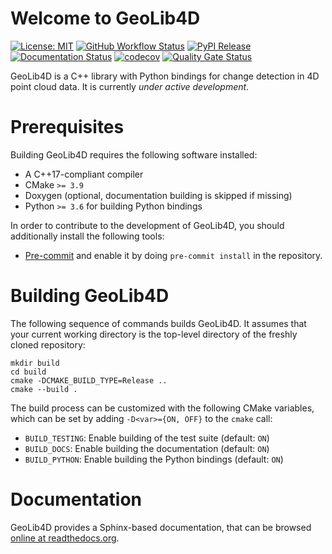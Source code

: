 # Welcome to GeoLib4D

[![License: MIT](https://img.shields.io/badge/License-MIT-yellow.svg)](https://opensource.org/licenses/MIT)
[![GitHub Workflow Status](https://img.shields.io/github/workflow/status/ssciwr/geolib4d/CI)](https://github.com/ssciwr/geolib4d/actions?query=workflow%3ACI)
[![PyPI Release](https://img.shields.io/pypi/v/geolib4d.svg)](https://pypi.org/project/geolib4d)
[![Documentation Status](https://readthedocs.org/projects/geolib4d/badge/)](https://geolib4d.readthedocs.io/)
[![codecov](https://codecov.io/gh/ssciwr/geolib4d/branch/main/graph/badge.svg)](https://codecov.io/gh/ssciwr/geolib4d)
[![Quality Gate Status](https://sonarcloud.io/api/project_badges/measure?project=ssciwr_geolib4d&metric=alert_status)](https://sonarcloud.io/dashboard?id=ssciwr_geolib4d)

GeoLib4D is a C++ library with Python bindings for change detection in 4D point cloud data.
It is currently *under active development*.

# Prerequisites

Building GeoLib4D requires the following software installed:

* A C++17-compliant compiler
* CMake `>= 3.9`
* Doxygen (optional, documentation building is skipped if missing)
* Python `>= 3.6` for building Python bindings

In order to contribute to the development of GeoLib4D, you should additionally
install the following tools:

* [Pre-commit](https://pre-commit.com/) and enable it by doing `pre-commit install` in the repository.

# Building GeoLib4D

The following sequence of commands builds GeoLib4D.
It assumes that your current working directory is the top-level directory
of the freshly cloned repository:

```
mkdir build
cd build
cmake -DCMAKE_BUILD_TYPE=Release ..
cmake --build .
```

The build process can be customized with the following CMake variables,
which can be set by adding `-D<var>={ON, OFF}` to the `cmake` call:

* `BUILD_TESTING`: Enable building of the test suite (default: `ON`)
* `BUILD_DOCS`: Enable building the documentation (default: `ON`)
* `BUILD_PYTHON`: Enable building the Python bindings (default: `ON`)

# Documentation

GeoLib4D provides a Sphinx-based documentation, that can
be browsed [online at readthedocs.org](https://geolib4d.readthedocs.io).
